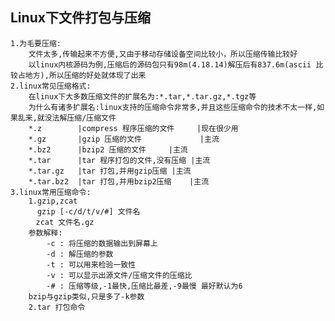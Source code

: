## Linux下文件打包与压缩
	1.为毛要压缩:
		文件太多,传输起来不方便,又由于移动存储设备空间比较小，所以压缩传输比较好
		以linux内核源码为例,压缩后的源码包只有98m(4.18.14)解压后有837.6m(ascii 比较占地方),所以压缩的好处就体现了出来
	2.linux常见压缩格式:
		在linux下大多数压缩文件的扩展名为:*.tar,*.tar.gz,*.tgz等
		为什么有诸多扩展名:linux支持的压缩命令非常多,并且这些压缩命令的技术不太一样,如果乱来,就没法解压缩/压缩文件
		*.z        |compress 程序压缩的文件     |现在很少用
		*.gz       |gzip 压缩的文件             |主流
		*.bz2      |bzip2 压缩的文件		|主流
		*.tar      |tar 程序打包的文件,没有压缩 |主流
		*.tar.gz   |tar 打包,并用gzip压缩	|主流
		*.tar.bz2  |tar 打包,并用bzip2压缩	|主流
	3.linux常用压缩命令:
		1.gzip,zcat
		  gzip [-c/d/t/v/#] 文件名
		　zcat 文件名.gz
		参数解释:
			-c : 将压缩的数据输出到屏幕上
			-d : 解压缩的参数
			-t : 可以用来检验一致性
			-v : 可以显示出源文件/压缩文件的压缩比
			-# : 压缩等级,-1最快,压缩比最差,-9最慢 最好默认为6
		bzip与gzip类似,只是多了-k参数
		2.tar 打包命令	
